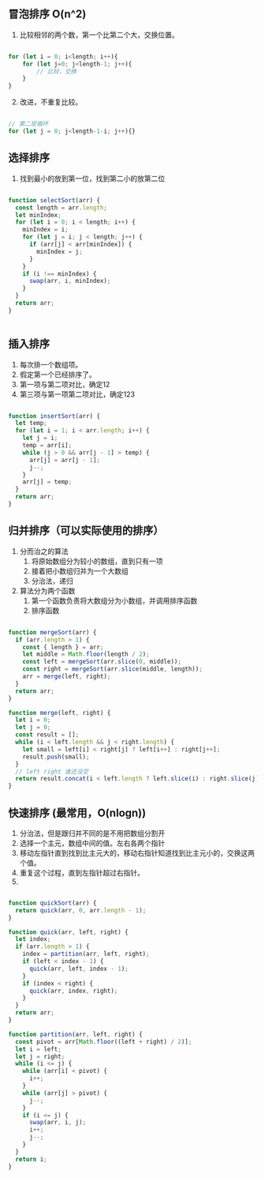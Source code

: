 ## 冒泡排序 O(n^2)
1. 比较相邻的两个数，第一个比第二个大，交换位置。
```js

for (let i = 0; i<length; i++){
	for (let j=0; j<length-1; j++){
		// 比较，交换
	}
}
```
2. 改进，不重复比较。
```js

// 第二层循环
for (let j = 0; j<length-1-i; j++){}
```
## 选择排序
1. 找到最小的放到第一位，找到第二小的放第二位
```js

function selectSort(arr) {
  const length = arr.length;
  let minIndex;
  for (let i = 0; i < length; i++) {
    minIndex = i;
    for (let j = i; j < length; j++) {
      if (arr[j] < arr[minIndex]) {
        minIndex = j;
      }
    }
    if (i !== minIndex) {
      swap(arr, i, minIndex);
    }
  }
  return arr;
}
```
```js


```
## 插入排序
1. 每次排一个数组项。
2. 假定第一个已经排序了。
3. 第一项与第二项对比，确定12
4. 第三项与第一项第二项对比，确定123
```js

function insertSort(arr) {
  let temp;
  for (let i = 1; i < arr.length; i++) {
    let j = i;
    temp = arr[i];
    while (j > 0 && arr[j - 1] > temp) {
      arr[j] = arr[j - 1];
      j--;
    }
    arr[j] = temp;
  }
  return arr;
}
```
## 归并排序（可以实际使用的排序）
1. 分而治之的算法
	1. 将原始数组分为较小的数组，直到只有一项
	2. 接着把小数组归并为一个大数组
	3. 分治法，递归
2. 算法分为两个函数
	1. 第一个函数负责将大数组分为小数组，并调用排序函数
	2. 排序函数
```js

function mergeSort(arr) {
  if (arr.length > 1) {
    const { length } = arr;
    let middle = Math.floor(length / 2);
    const left = mergeSort(arr.slice(0, middle));
    const right = mergeSort(arr.slice(middle, length));
    arr = merge(left, right);
  }
  return arr;
}

function merge(left, right) {
  let i = 0;
  let j = 0;
  const result = [];
  while (i < left.length && j < right.length) {
    let small = left[i] < right[j] ? left[i++] : right[j++];
    result.push(small);
  }
  // left right 谁还没空
  return result.concat(i < left.length ? left.slice(i) : right.slice(j));
}
```
## 快速排序 (最常用，O(nlogn))
1. 分治法，但是跟归并不同的是不用把数组分割开
2. 选择一个主元，数组中间的值。左右各两个指针
3. 移动左指针直到找到比主元大的，移动右指针知道找到比主元小的，交换这两个值。
4. 重复这个过程，直到左指针超过右指针。
5. 

```js

function quickSort(arr) {
  return quick(arr, 0, arr.length - 1);
}

function quick(arr, left, right) {
  let index;
  if (arr.length > 1) {
    index = partition(arr, left, right);
    if (left < index - 1) {
      quick(arr, left, index - 1);
    }
    if (index < right) {
      quick(arr, index, right);
    }
  }
  return arr;
}

function partition(arr, left, right) {
  const pivot = arr[Math.floor((left + right) / 2)];
  let i = left;
  let j = right;
  while (i <= j) {
    while (arr[i] < pivot) {
      i++;
    }
    while (arr[j] > pivot) {
      j--;
    }
    if (i <= j) {
      swap(arr, i, j);
      i++;
      j--;
    }
  }
  return i;
}
```